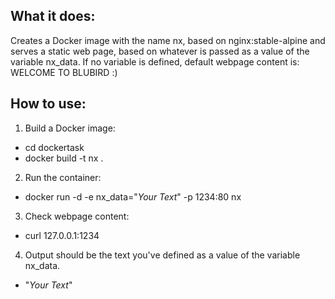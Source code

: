 ## What it does:
Creates a Docker image with the name nx, based on nginx:stable-alpine and serves a static web page, based on whatever is passed as a value of the variable nx_data. If no variable is defined, default webpage content is:
WELCOME TO BLUBIRD :)

## How to use:
1. Build a Docker image:
  - cd dockertask
  - docker build -t nx .
2. Run the container:
  - docker run -d -e nx_data="*Your Text*" -p 1234:80 nx
3. Check webpage content:
  - curl 127.0.0.1:1234
4. Output should be the text you've defined as a value of the variable nx_data.
  - "*Your Text*"
